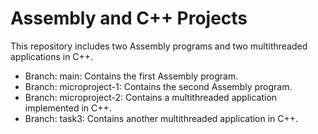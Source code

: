 # Assembly and C++ Projects
This repository includes two Assembly programs and two multithreaded applications in C++.

* Branch: main: Contains the first Assembly program.
* Branch: microproject-1: Contains the second Assembly program.
* Branch: microproject-2: Contains a multithreaded application implemented in C++.
* Branch: task3: Contains another multithreaded application in C++.
